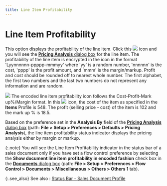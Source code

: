```yaml
---
title: Line Item Profitability
---
```


# Line Item Profitability


This option displays the profitability of the line item. Click this  ![]({{site.sp_baseurl}}/img/sales_line_item_profitability_icon.gif) icon and you will see the [**Pricing Analysis** dialog box]({{site.sp_baseurl}}/sales-docs/sqs/sq-proc/pricing-analysis/pricing-analysis-defaults/pricing_analysis_dialog_box.html) for  the line item. The profitability of the line item is encrypted in the  icon in the format 'Lyynnnnnn-ppppp-mmmyy'  where 'yy'  is a random number, 'nnnnnn'  is the cost, 'pppp'  is the profit amount, and 'mmm'  is the margin/markup. Profit and cost should be rounded off to nearest  whole number. The first alphabet, the first two numbers and the last two  numbers do not represent any information and are random.


![]({{site.sp_baseurl}}/img/example.gif) The  encoded line item profitability icon follows the Cost-Profit-Mark up%/Margin  format. In this ![]({{site.sp_baseurl}}/img/sales_line_item_profitability_icon.gif) icon, the cost of the item as specified  in the **Items** Profile is 548. The  profit (selling price - cost) of the item is 102 and the mark up % is  18.5.


Based on the preference set in the **Analysis 
 By** field of the [**Pricing Analysis** dialog box]({{site.sp_baseurl}}/sales-docs/sqs/sq-proc/pricing-analysis/pricing-analysis-defaults/pricing_analysis_dialog_box.html) (path:  **File &gt; Setup &gt; Preferences &gt; 
 Defaults &gt; Pricing Analysis**), the line item profitability status  indicator displays the pricing analysis either by margin or markup.


{:.note}
You will see the Line Item Profitability indicator in  the status bar of a sales document only if you have set a flow control  preference by selecting the **Show document 
 line item profitability in encoded fashion** check box in the [**Documents** dialog box]({{site.bp_chm}}/flow-ctrl/ctrl/doc-frm/misc/flow_control_setup_dialog_box_miscellaneous_tab_con.html) (path: **File &gt; Setup &gt; Preferences &gt; Flow 
 Control &gt; Documents &gt; Miscellaneous &gt; Others &gt; Others 1**  tab).


{:.see_also}
See also
: [Status  Bar - Sales Document Profile]({{site.sp_baseurl}}/sales-docs/docs-profile/contents/status-bar-info/status_bar_sales_document_profile.html)
